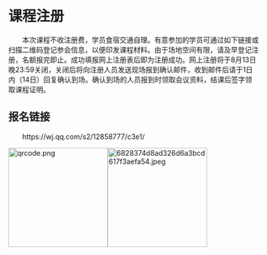 # 课程注册

<div style="text-indent:2em">
 <p>本次课程不收注册费，学员食宿交通自理。有意参加的学员可通过如下链接或扫描二维码登记参会信息，以便印发课程材料。由于场地空间有限，请及早登记注册，名额报完即止。成功填报网上注册表后即为注册成功。网上注册将于8月13日晚23:59关闭，关闭后将向注册人员发送现场报到确认邮件，收到邮件后请于1日内（14日）回复确认到场。确认到场的人员报到时领取会议资料，结课后签字领取课程证明。</p>

</div>

## 报名链接
<div style="text-indent:2em">
 <p>https://wj.qq.com/s2/12858777/c3e1/</p>

</div>


<html>
<head> 
<meta charset="utf-8"> 
</head>
<body>

<p><img src="https://s1.imagehub.cc/images/2023/08/25/qrcode.png" alt="qrcode.png" width="200" height="200"><img src="https://s1.imagehub.cc/images/2023/08/25/6828374d8ad326d6a3bcd617f3aefa54.jpeg" alt="6828374d8ad326d6a3bcd617f3aefa54.jpeg" width="200" height="200" ></p>


</body>
</html>

